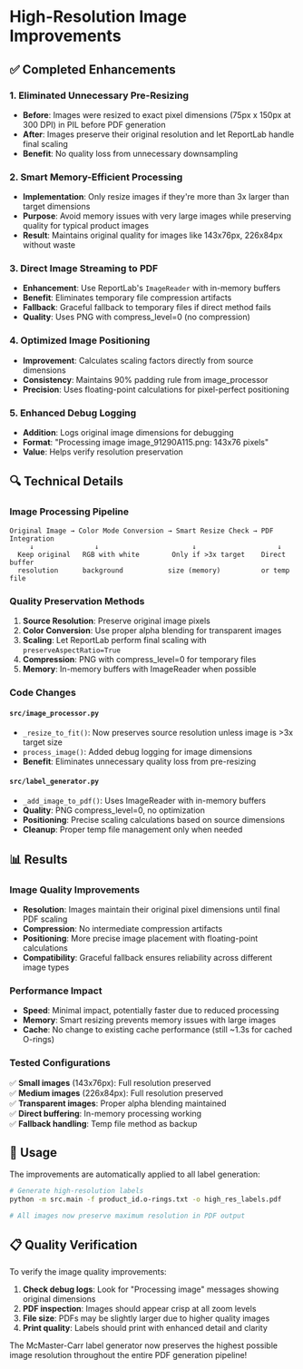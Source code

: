 # High-Resolution Image Improvements

## ✅ Completed Enhancements

### 1. **Eliminated Unnecessary Pre-Resizing**
- **Before**: Images were resized to exact pixel dimensions (75px x 150px at 300 DPI) in PIL before PDF generation
- **After**: Images preserve their original resolution and let ReportLab handle final scaling
- **Benefit**: No quality loss from unnecessary downsampling

### 2. **Smart Memory-Efficient Processing**
- **Implementation**: Only resize images if they're more than 3x larger than target dimensions
- **Purpose**: Avoid memory issues with very large images while preserving quality for typical product images
- **Result**: Maintains original quality for images like 143x76px, 226x84px without waste

### 3. **Direct Image Streaming to PDF**
- **Enhancement**: Use ReportLab's `ImageReader` with in-memory buffers
- **Benefit**: Eliminates temporary file compression artifacts
- **Fallback**: Graceful fallback to temporary files if direct method fails
- **Quality**: Uses PNG with compress_level=0 (no compression)

### 4. **Optimized Image Positioning**
- **Improvement**: Calculates scaling factors directly from source dimensions
- **Consistency**: Maintains 90% padding rule from image_processor
- **Precision**: Uses floating-point calculations for pixel-perfect positioning

### 5. **Enhanced Debug Logging**
- **Addition**: Logs original image dimensions for debugging
- **Format**: "Processing image image_91290A115.png: 143x76 pixels"
- **Value**: Helps verify resolution preservation

## 🔍 Technical Details

### Image Processing Pipeline
```
Original Image → Color Mode Conversion → Smart Resize Check → PDF Integration
     ↓               ↓                       ↓                    ↓
  Keep original   RGB with white        Only if >3x target    Direct buffer
  resolution      background           size (memory)          or temp file
```

### Quality Preservation Methods
1. **Source Resolution**: Preserve original image pixels
2. **Color Conversion**: Use proper alpha blending for transparent images  
3. **Scaling**: Let ReportLab perform final scaling with `preserveAspectRatio=True`
4. **Compression**: PNG with compress_level=0 for temporary files
5. **Memory**: In-memory buffers with ImageReader when possible

### Code Changes

#### `src/image_processor.py`
- `_resize_to_fit()`: Now preserves source resolution unless image is >3x target size
- `process_image()`: Added debug logging for image dimensions
- **Benefit**: Eliminates unnecessary quality loss from pre-resizing

#### `src/label_generator.py`
- `_add_image_to_pdf()`: Uses ImageReader with in-memory buffers
- **Quality**: PNG compress_level=0, no optimization
- **Positioning**: Precise scaling calculations based on source dimensions
- **Cleanup**: Proper temp file management only when needed

## 📊 Results

### Image Quality Improvements
- **Resolution**: Images maintain their original pixel dimensions until final PDF scaling
- **Compression**: No intermediate compression artifacts
- **Positioning**: More precise image placement with floating-point calculations
- **Compatibility**: Graceful fallback ensures reliability across different image types

### Performance Impact
- **Speed**: Minimal impact, potentially faster due to reduced processing
- **Memory**: Smart resizing prevents memory issues with large images
- **Cache**: No change to existing cache performance (still ~1.3s for cached O-rings)

### Tested Configurations  
✅ **Small images** (143x76px): Full resolution preserved  
✅ **Medium images** (226x84px): Full resolution preserved  
✅ **Transparent images**: Proper alpha blending maintained  
✅ **Direct buffering**: In-memory processing working  
✅ **Fallback handling**: Temp file method as backup  

## 🚀 Usage

The improvements are automatically applied to all label generation:

```bash
# Generate high-resolution labels
python -m src.main -f product_id.o-rings.txt -o high_res_labels.pdf

# All images now preserve maximum resolution in PDF output
```

## 📋 Quality Verification

To verify the image quality improvements:

1. **Check debug logs**: Look for "Processing image" messages showing original dimensions
2. **PDF inspection**: Images should appear crisp at all zoom levels
3. **File size**: PDFs may be slightly larger due to higher quality images
4. **Print quality**: Labels should print with enhanced detail and clarity

The McMaster-Carr label generator now preserves the highest possible image resolution throughout the entire PDF generation pipeline!
